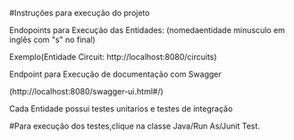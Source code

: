 #Instruções para execução do projeto


Endopoints para Execução das Entidades:
(nomedaentidade minusculo em inglês com "s" no final)

Exemplo(Entidade Circuit: http://localhost:8080/circuits)


Endpoint para Execução de documentação com Swagger

(http://localhost:8080/swagger-ui.html#/)


Cada Entidade possui testes unitarios e testes de integração

#Para execução dos testes,clique na classe Java/Run As/Junit Test.
